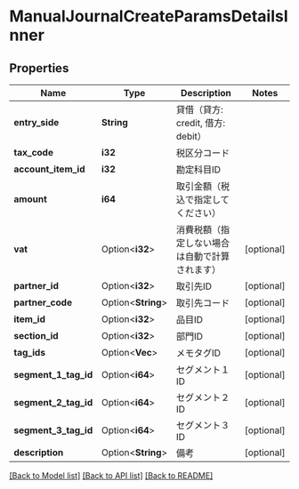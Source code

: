 # ManualJournalCreateParamsDetailsInner

## Properties

Name | Type | Description | Notes
------------ | ------------- | ------------- | -------------
**entry_side** | **String** | 貸借（貸方: credit, 借方: debit） | 
**tax_code** | **i32** | 税区分コード | 
**account_item_id** | **i32** | 勘定科目ID | 
**amount** | **i64** | 取引金額（税込で指定してください） | 
**vat** | Option<**i32**> | 消費税額（指定しない場合は自動で計算されます） | [optional]
**partner_id** | Option<**i32**> | 取引先ID | [optional]
**partner_code** | Option<**String**> | 取引先コード | [optional]
**item_id** | Option<**i32**> | 品目ID | [optional]
**section_id** | Option<**i32**> | 部門ID | [optional]
**tag_ids** | Option<**Vec<i32>**> | メモタグID | [optional]
**segment_1_tag_id** | Option<**i64**> | セグメント１ID | [optional]
**segment_2_tag_id** | Option<**i64**> | セグメント２ID | [optional]
**segment_3_tag_id** | Option<**i64**> | セグメント３ID | [optional]
**description** | Option<**String**> | 備考 | [optional]

[[Back to Model list]](../README.md#documentation-for-models) [[Back to API list]](../README.md#documentation-for-api-endpoints) [[Back to README]](../README.md)


